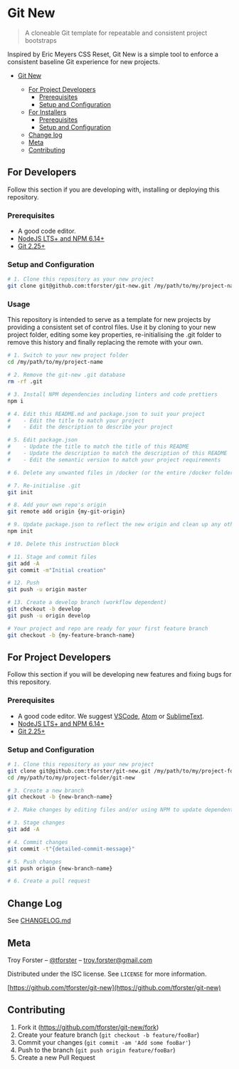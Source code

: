 # Git New

> A cloneable Git template for repeatable and consistent project bootstraps

Inspired by Eric Meyers CSS Reset, Git New is a simple tool to enforce a consistent baseline Git experience for new projects.

- [Git New](#git-new)

  - [For Project Developers](#for-project-developers)
    - [Prerequisites](#prerequisites)
    - [Setup and Configuration](#setup-and-configuration)
  - [For Installers](#for-installers)
    - [Prerequisites](#prerequisites-1)
    - [Setup and Configuration](#setup-and-configuration-1)
  - [Change log](#change-log)
  - [Meta](#meta)
  - [Contributing](#contributing)

## For Developers

Follow this section if you are developing with, installing or deploying this repository.

### Prerequisites

- A good code editor.
- [NodeJS LTS+ and NPM 6.14+](https://nodejs.org/en/download/)
- [Git 2.25+](https://git-scm.com/downloads)

### Setup and Configuration

```sh
# 1. Clone this repository as your new project
git clone git@github.com:tforster/git-new.git /my/path/to/my/project-name

```

### Usage

This repository is intended to serve as a template for new projects by providing a consistent set of control files. Use it by cloning to your new project folder, editing some key properties, re-initialising the .git folder to remove this history and finally replacing the remote with your own.

```sh
# 1. Switch to your new project folder
cd /my/path/to/my/project-name

# 2. Remove the git-new .git database
rm -rf .git

# 3. Install NPM dependencies including linters and code prettiers
npm i

# 4. Edit this README.md and package.json to suit your project
#    - Edit the title to match your project
#    - Edit the description to describe your project

# 5. Edit package.json
#    - Update the title to match the title of this README
#    - Update the description to match the description of this README
#    - Edit the semantic version to match your project requirements

# 6. Delete any unwanted files in /docker (or the entire /docker folder if you're not containerising)

# 7. Re-initialise .git
git init

# 8. Add your own repo's origin
git remote add origin {my-git-origin}

# 9. Update package.json to reflect the new origin and clean up any other properties by following the prompts
npm init

# 10. Delete this instruction block

# 11. Stage and commit files
git add -A
git commit -m"Initial creation"

# 12. Push
git push -u origin master

# 13. Create a develop branch (workflow dependent)
git checkout -b develop
git push -u origin develop

# Your project and repo are ready for your first feature branch
git checkout -b {my-feature-branch-name}
```

## For Project Developers

Follow this section if you will be developing new features and fixing bugs for this repository.

### Prerequisites

- A good code editor. We suggest [VSCode](https://code.visualstudio.com/), [Atom](https://atom.io/) or [SublimeText](https://www.sublimetext.com/).
- [NodeJS LTS+ and NPM 6.14+](https://nodejs.org/en/download/)
- [Git 2.25+](https://git-scm.com/downloads)

### Setup and Configuration

```sh
# 1. Clone this repository as your new project
git clone git@github.com:tforster/git-new.git /my/path/to/my/project-folder/
cd /my/path/to/my/project-folder/git-new

# 3. Create a new branch
git checkout -b {new-branch-name}

# 2. Make changes by editing files and/or using NPM to update dependent packages as well as package.json

# 3. Stage changes
git add -A

# 4. Commit changes
git commit -t"{detailed-commit-message}"

# 5. Push changes
git push origin {new-branch-name}

# 6. Create a pull request
```

## Change Log

See [CHANGELOG.md](changelog.md)

## Meta

Troy Forster – [@tforster](https://twitter.com/tforster) – troy.forster@gmail.com

Distributed under the ISC license. See `LICENSE` for more information.

[https://github.com/tforster/git-new](https://github.com/tforster/git-new)

## Contributing

1. Fork it (<https://github.com/tforster/git-new/fork>)
2. Create your feature branch (`git checkout -b feature/fooBar`)
3. Commit your changes (`git commit -am 'Add some fooBar'`)
4. Push to the branch (`git push origin feature/fooBar`)
5. Create a new Pull Request
